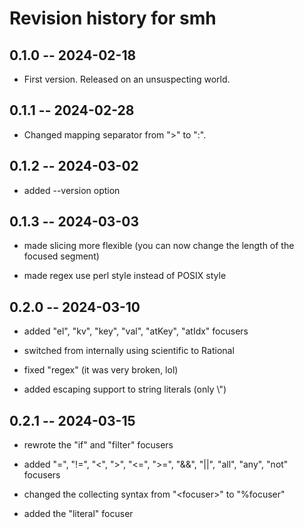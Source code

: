 # Revision history for smh

## 0.1.0 -- 2024-02-18

* First version. Released on an unsuspecting world.

## 0.1.1 -- 2024-02-28

* Changed mapping separator from ">" to ":".

## 0.1.2 -- 2024-03-02

* added --version option

## 0.1.3 -- 2024-03-03

* made slicing more flexible (you can now change the length of the focused segment)

* made regex use perl style instead of POSIX style

## 0.2.0 -- 2024-03-10

* added "el", "kv", "key", "val", "atKey", "atIdx" focusers

* switched from internally using scientific to Rational

* fixed "regex" (it was very broken, lol)

* added escaping support to string literals (only \\")

## 0.2.1 -- 2024-03-15

* rewrote the "if" and "filter" focusers

* added "=", "!=", "<", ">", "<=", ">=", "&&", "||", "all", "any", "not" focusers

* changed the collecting syntax from "\<focuser>" to "%focuser"

* added the "literal" focuser
